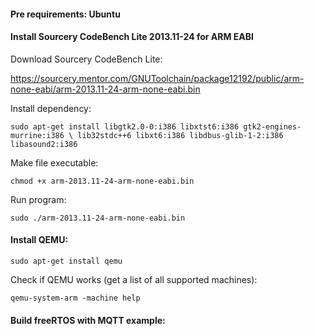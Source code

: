 #### Pre requirements: Ubuntu

#### Install Sourcery CodeBench Lite 2013.11-24 for ARM EABI

Download Sourcery CodeBench Lite:

https://sourcery.mentor.com/GNUToolchain/package12192/public/arm-none-eabi/arm-2013.11-24-arm-none-eabi.bin

Install dependency:

`sudo apt-get install libgtk2.0-0:i386 libxtst6:i386 gtk2-engines-murrine:i386 \
lib32stdc++6 libxt6:i386 libdbus-glib-1-2:i386 libasound2:i386`

Make file executable:

`chmod +x arm-2013.11-24-arm-none-eabi.bin`

Run program:

`sudo ./arm-2013.11-24-arm-none-eabi.bin`

#### Install QEMU:

`sudo apt-get install qemu`

Check if QEMU works (get a list of all supported machines):

`qemu-system-arm -machine help`

#### Build freeRTOS with MQTT example:
